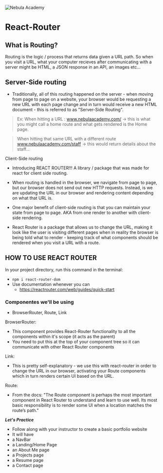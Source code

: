 ![Nebula Academy](https://nebulaacademy.com/static/media/NebulaAcademyLogoNextToTitle.7d951a1b.png)

# React-Router
## What is Routing?
Routing is the logic / process that returns data given a URL path. So when you visit a URL, what your computer recieves after communicating with a server might be HTML, a JSON response in an API, an images etc...

## Server-Side routing
- Traditionally, all of this routing happened on the server - when moving from page to page on a website, your browser would be requesting a new URL with each page change and in turn would receive a new HTML document - this is referred to as "Server-Side Routing".
>Ex: When hitting a URL : www.nebulaacademy.com/ -> this is what you might call a home route and what gets rendered is the Home page.

> When hitting that same URL with a different route www.nebulaacademy.com/staff -> this would return details about the staff...

Client-Side routing
- Introducing REACT ROUTER!!! A library / package that was made for react for client side routing.
- When routing is handled in the browser, we navigate from page to page, but our browser does not send out new HTTP requests. Instead,
is we are updating the URL in our browser and rendering content depending on what that URL is.
- One major benefit of client-side routing is that you can maintain your state from page to page. AKA from one render to another with client-side rendering.

- React Router is a package that allows us to change the URL, making it look like the user is visiting different pages when in reality the browser is being told what to render - keeping track of what components should be rendered when you visit a URL with a route.

## HOW TO USE REACT ROUTER
In your project directory, run this command in the terminal: 
- `npm i react-router-dom`
- Use documentation whenever you can
  - https://reactrouter.com/web/guides/quick-start

### Componentes we'll be using
  - BrowserRouter, Route, Link

BrowserRouter:
  - This component provides React-Router functionality to all the components within it's scope (it acts as the parent)
  - You need to put this at the top of your component tree so it can communicate with other React Router components

Link:
  - This is pretty self-explanatory - we use this with react-router in order to change the URL in our browser, activating your Route components which in turn renders certain UI based on the URL.

Route:
  - From the docs: "The Route component is perhaps the most important component in React Router to understand and learn to use well. Its most basic responsibility is to render some UI when a location matches the route’s path."



***Let's Practice***
- Follow along with your instructor to create a basic portfolio website
- It will have
- a NavBar
- a Landing/Home Page
- an About Me page
- a Projects page
- a Resume page
- a Contact page